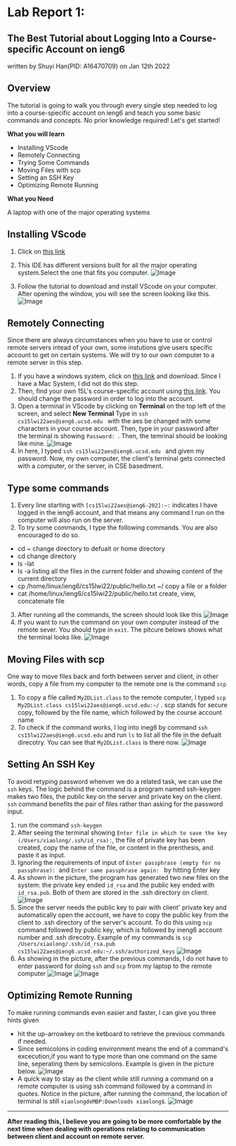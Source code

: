 # Lab Report 1:  
## The Best Tutorial about Logging Into a Course-specific Account on ieng6
written by Shuyi Han(PID: A16470709) on Jan 12th 2022


## Overview 
The tutorial is going to walk you through every single step needed to log into a course-specific account on ieng6 and teach you some basic commands and concepts. No prior knowledge required! Let's get started!

**What you will learn**
* Installing VScode
* Remotely Connecting
* Trying Some Commands
* Moving Files with scp
* Setting an SSH Key
* Optimizing Remote Running

**What you Need**

A laptop with one of the major operating systems 


## Installing VScode
1. Click on [this link](https://code.visualstudio.com/)

2. This IDE has different versions built for all the major operating system.Select the one that fits you computer.
![Image](https://github.com/KristinShuyiHan/cse15l-lab-reports/blob/main/Screen%20Shot%202022-01-12%20at%2011.22.28%20PM.png)


3. Follow the tutorial to download and install VScode on your computer. After opening the window, you will see the screen looking like this.  
![Image](https://github.com/KristinShuyiHan/cse15l-lab-reports/blob/main/Screen%20Shot%202022-01-12%20at%2011.13.50%20PM.png)

## Remotely Connecting

Since there are always circumstances when you have to use or control remote servers intead of your own, some instutions give users specific account to get on certain systems. We will try to our own computer to a remote server in this step.

1. If you have a windows system, click on [this link](https://sdacs.ucsd.edu/~icc/index.php) and download. Since I have a Mac System, I did not do this step.
2. Then, find your own 15L's course-specific account using [this link](https://sdacs.ucsd.edu/~icc/index.php). You should change the password in order to log into the account.
3. Open a terminal in VScode by clicking on **Terminal** on the top left of the screen, and select **New Terminal** Type in `ssh cs15lwi22aes@ieng6.ucsd.edu ` with the aes be changed with some characters in your course account. Then, type in your password after the terminal is showing `Password: `. Then, the temrinal should be looking like mine.
![Image](https://github.com/KristinShuyiHan/cse15l-lab-reports/blob/main/Screen%20Shot%202022-01-13%20at%2012.33.50%20AM.png)
4. In here, I typed `ssh cs15lwi22aes@ieng6.ucsd.edu ` and given my password. Now, my own computer, the client's terminal  gets connected with a computer, or the server, in CSE basedment.

## Type some commands 
1. Every line starting with `[cs15lwi22aes@ieng6-202]:~:` indicates I have logged in the ieng6 account, and that means any command I run on the computer will also run on the server.
2. To try some commands, I type the following commands. You are also encouraged to do so.
* cd ~
change directory to defualt or home directory
* cd
change directory
* ls -lat
* ls -a
listing all the files in the current folder and showing content of the current directory
* cp /home/linux/ieng6/cs15lwi22/public/hello.txt ~/
copy a file or a folder
* cat /home/linux/ieng6/cs15lwi22/public/hello.txt
create, view, concatenate file
3. After running all the commands, the screen should look like this
![Image](https://github.com/KristinShuyiHan/cse15l-lab-reports/blob/main/Screen%20Shot%202022-01-13%20at%201.05.05%20AM.png)
4. If you want to run the command on your own computer instead of the remote sever. You should type in `exit`. The pitcure belows shows what the terminal looks like.
![Image](https://github.com/KristinShuyiHan/cse15l-lab-reports/blob/main/Screen%20Shot%202022-01-13%20at%201.35.45%20AM.png)


## Moving Files with scp

One way to move files back and forth between server and client, in other words, copy a file from my computer to the remote one is the command `scp`
1. To copy a file called `My2DList.class` to the remote computer, I typed `scp My2DList.class cs15lwi22aes@ieng6.ucsd.edu:~/` . scp stands for secure copy, followed by the file name, which followed by the course account name
2. To check if the command works, I log into ineg6 by command `ssh cs15lwi22aes@ieng6.ucsd.edu` and run `ls` to list all the file in the defualt direcotry. You can see that `My2DList.class` is there now. 
![Image](https://github.com/KristinShuyiHan/cse15l-lab-reports/blob/main/Screen%20Shot%202022-01-13%20at%201.48.47%20AM.png)


## Setting An SSH Key

To avoid retyping password whenver we do a related task, we can use the `ssh` keys. The logic behind the command is a program named ssh-keygen makes two files, the public key on the server and private key on the client. `ssh` command benefits the pair of files rather than asking for the password input.
1. run the command `ssh-keygen`
2. After seeing the terminal showing `Enter file in which to save the key (/Users/xiaolong/.ssh/id_rsa):`, the file of private key has been created, copy the name of the file, or content in the prenthesis, and paste it as input.
3. Ignoring the requirements of input of `Enter passphrase (empty for no passphrase): `and `Enter same passphrase again: ` by hitting Enter key
4. As shown in the picture, the program has generated two new files on the system: the private key ended `id_rsa` and the public key ended with `id_rsa.pub`. Both of them are stored in the .ssh directory on client.
![Image](https://github.com/KristinShuyiHan/cse15l-lab-reports/blob/main/Screen%20Shot%202022-01-13%20at%202.33.11%20AM.png)
5. Since the server needs the public key to pair with client' private key and automatically open the account, we have to copy the public key from the client to .ssh directory of the server's account. To do this using `scp` command followed by public key, which is followed by ineng6 account number and .ssh direcotry. Example of my commands is `scp /Users/xiaolong/.ssh/id_rsa.pub cs15lwi22aes@ieng6.ucsd.edu:~/.ssh/authorized_keys`
![Image](https://github.com/KristinShuyiHan/cse15l-lab-reports/blob/main/Screen%20Shot%202022-01-13%20at%202.53.01%20AM.png)
6. As showing in the picture, after the previous commands, I do not have to enter password for doing `ssh` and `scp` from my laptop to the remote computer 
![Image](https://github.com/KristinShuyiHan/cse15l-lab-reports/blob/main/Screen%20Shot%202022-01-13%20at%202.53.39%20AM.png)
![Image](https://github.com/KristinShuyiHan/cse15l-lab-reports/blob/main/Screen%20Shot%202022-01-13%20at%202.55.26%20AM.png)

## Optimizing Remote Running

To make running commands even easier and faster, I can give you three hints given 

* hit the up-arrowkey on the ketboard to retrieve the previous commands if needed. 
* Since semicolons in coding environment means the end of a command's excecution,if you want to type more than one command on the same line, seperating them by semicolons. Example is given in the picture below.
![Image](https://github.com/KristinShuyiHan/cse15l-lab-reports/blob/main/Screen%20Shot%202022-01-13%20at%203.14.59%20AM.png)
* A quick way to stay as the client while still running a command on a remote computer is using ssh command followed by a command in quotes. Notice in the picture, after running the command, the location of terminal is still `xiaolongdeMBP:Downloads xiaolong$`.
![Image](https://github.com/KristinShuyiHan/cse15l-lab-reports/blob/main/Screen%20Shot%202022-01-13%20at%203.16.19%20AM.png)

---
**After reading this, I believe you are going to be more comfortable by the next time when dealing with operations relating to communication between client and account on remote server.** 

